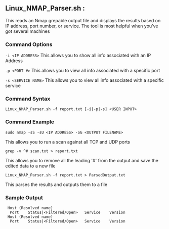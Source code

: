 ## Linux_NMAP_Parser.sh : 
  This reads an Nmap grepable output file and displays the results based on IP address, port number, or service. The tool is most helpful when you’ve got several machines

### Command Options

```-i <IP ADDRESS>``` This allows you to show all info associated with an IP Address

```-p <PORT #>``` This allows you to view all info associated with a specific port

```-s <SERVICE NAME>``` This allows you to view all info associated with a specific service

### Command Syntax

```Linux_NMAP_Parser.sh -f report.txt [-i|-p|-s] <USER INPUT>```

### Command Example
```sudo nmap -sS -sU <IP ADDRESS> -oG <OUTPUT FILENAME>```

This allows you to run a scan against all TCP and UDP ports

```grep -v ^# scan.txt > report.txt```

This allows you to remove all the leading '#' from the output and save the edited data to a new file

```Linux_NMAP_Parser.sh -f report.txt > ParsedOutput.txt```

This parses the results and outputs them to a file
 
### Sample Output
```
 Host (Resolved name)
  Port    Status|<Filtered/Open>   Service    Version
 Host (Resolved name)
  Port    Status|<Filtered/Open>   Service    Version
```


